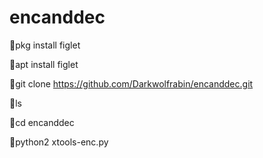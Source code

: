 # encanddec 
  
  📍pkg install figlet
  
  
  📍apt install figlet
  
  
  📍git clone https://github.com/Darkwolfrabin/encanddec.git


  📍ls


  📍cd encanddec


  📍python2 xtools-enc.py
